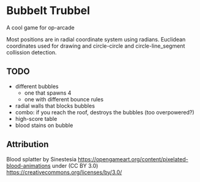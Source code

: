 # Bubbelt Trubbel
A cool game for op-arcade

Most positions are in radial coordinate system using radians.
Euclidean coordinates used for drawing and circle-circle and circle-line_segment collission detection.

## TODO
- different bubbles
  - one that spawns 4
  - one with different bounce rules
- radial walls that blocks bubbles
- combo: if you reach the roof, destroys the bubbles (too overpowered?)
- high-score table
- blood stains on bubble


## Attribution
Blood splatter by Sinestesia
https://opengameart.org/content/pixelated-blood-animations
under (CC BY 3.0)
https://creativecommons.org/licenses/by/3.0/
